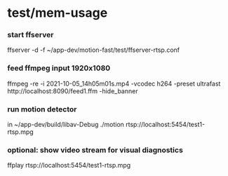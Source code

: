 # test/mem-usage

### start ffserver
ffserver -d -f ~/app-dev/motion-fast/test/ffserver-rtsp.conf

### feed ffmpeg input 1920x1080
ffmpeg -re -i 2021-10-05_14h05m01s.mp4 -vcodec h264 -preset ultrafast http://localhost:8090/feed1.ffm -hide_banner

### run motion detector
in ~/app-dev/build/libav-Debug
./motion rtsp://localhost:5454/test1-rtsp.mpg

### optional: show video stream for visual diagnostics
ffplay rtsp://localhost:5454/test1-rtsp.mpg
